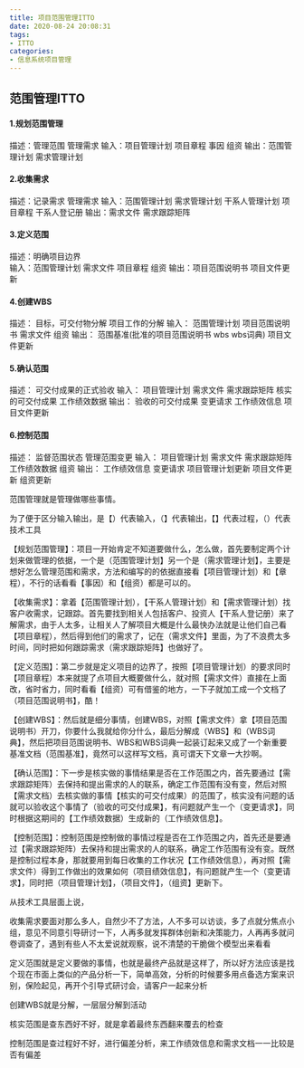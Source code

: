 ```yaml
---
title: 项目范围管理ITTO
date: 2020-08-24 20:08:31 
tags:
- ITTO
categories:
- 信息系统项目管理
---
```


## 范围管理ITTO

#### 1.规划范围管理
描述：管理范围 管理需求 
输入：项目管理计划 项目章程 事因 组资
输出：范围管理计划 需求管理计划

#### 2.收集需求
描述：记录需求 管理需求
输入：范围管理计划 需求管理计划 干系人管理计划 项目章程 干系人登记册
输出：需求文件 需求跟踪矩阵

#### 3.定义范围
描述：明确项目边界  
输入：范围管理计划 需求文件 项目章程 组资
输出：项目范围说明书 项目文件更新

#### 4.创建WBS
描述： 目标，可交付物分解 项目工作的分解
输入： 范围管理计划 项目范围说明书 需求文件 组资
输出： 范围基准(批准的项目范围说明书 wbs wbs词典) 项目文件更新 

#### 5.确认范围
描述： 可交付成果的正式验收
输入： 项目管理计划 需求文件 需求跟踪矩阵 核实的可交付成果 工作绩效数据
输出： 验收的可交付成果 变更请求 工作绩效信息 项目文件更新

#### 6.控制范围
描述： 监督范围状态 管理范围变更
输入： 项目管理计划 需求文件 需求跟踪矩阵 工作绩效数据 组资
输出： 工作绩效信息 变更请求 项目管理计划更新 项目文件更新 组资更新



范围管理就是管理做哪些事情。

为了便于区分输入输出，是【）代表输入，（】代表输出，【】代表过程，（）代表技术工具

【规划范围管理】：项目一开始肯定不知道要做什么，怎么做，首先要制定两个计划来做管理的依据，一个是（范围管理计划】另一个是（需求管理计划】，主要是想好怎么管理范围和需求，方法和编写的的依据直接看【项目管理计划）和【章程），不行的话看看【事因）和【组资）都是可以的。

【收集需求】：拿着【范围管理计划），【干系人管理计划）和【需求管理计划）找客户收需求，记跟踪。首先要找到相关人包括客户、投资人【干系人登记册）来了解需求，由于人太多，让相关人了解项目大概是什么最快办法就是让他们自己看【项目章程），然后得到他们的需求了，记在（需求文件】里面，为了不浪费太多时间，同时把如何跟踪需求（需求跟踪矩阵】也做好了。

【定义范围】：第二步就是定义项目的边界了，按照【项目管理计划）的要求同时【项目章程）本来就提了点项目大概要做什么，就对照【需求文件）直接在上面改，省时省力，同时看看【组资）可有借鉴的地方，一下子就加工成一个文档了（项目范围说明书】，酷！

【创建WBS】：然后就是细分事情，创建WBS，对照【需求文件）拿【项目范围说明书）开刀，你要什么我就给你分什么，最后分解成（WBS】和（WBS词典】，然后把项目范围说明书、WBS和WBS词典一起装订起来又成了一个新重要基准文档（范围基准】，竟然可以这样写文档，真可谓天下文章一大抄啊。

【确认范围】：下一步是核实做的事情结果是否在工作范围之内，首先要通过【需求跟踪矩阵）去保持和提出需求的人的联系，确定工作范围有没有变，然后对照【需求文档）去核实做的事情【核实的可交付成果）的范围了，核实没有问题的话就可以验收这个事情了（验收的可交付成果】，有问题就产生一个（变更请求】，同时根据这期间的【工作绩效数据）生成新的（工作绩效信息】。

【控制范围】：控制范围是控制做的事情过程是否在工作范围之内，首先还是要通过【需求跟踪矩阵）去保持和提出需求的人的联系，确定工作范围有没有变。既然是控制过程本身，那就要用到每日收集的工作状况【工作绩效信息），再对照【需求文件）得到工作做出的效果如何（项目绩效信息】，有问题就产生一个（变更请求】，同时把（项目管理计划】，（项目文件】，（组资】更新下。

从技术工具层面上说，

收集需求要面对那么多人，自然少不了方法，人不多可以访谈，多了点就分焦点小组，意见不同意引导研讨一下，人再多就发挥群体创新和决策能力，人再再多就问卷调查了，遇到有些人不太爱说就观察，说不清楚的干脆做个模型出来看看

定义范围就是定义要做的事情，也就是最终产品就是这样了，所以好方法应该是找个现在市面上类似的产品分析一下，简单高效，分析的时候要多用点备选方案来识别，保险起见，再开个引导式研讨会，请客户一起来分析

创建WBS就是分解，一层层分解到活动

核实范围是查东西好不好，就是拿着最终东西翻来覆去的检查

控制范围是查过程好不好，进行偏差分析，来工作绩效信息和需求文档一一比较是否有偏差

